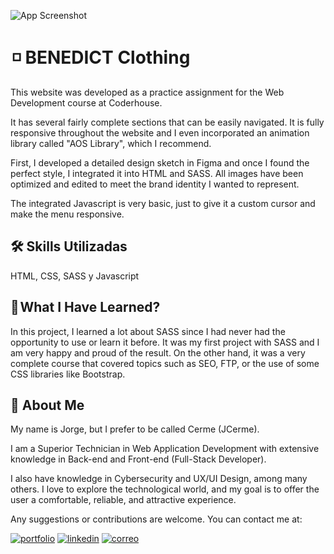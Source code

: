 ![App Screenshot](https://benedict.jcerme.com/img/benedict-1.png)

#  ◽ BENEDICT Clothing

This website was developed as a practice assignment for the Web Development course at Coderhouse.

It has several fairly complete sections that can be easily navigated. It is fully responsive throughout the website and I even incorporated an animation library called "AOS Library", which I recommend.

First, I developed a detailed design sketch in Figma and once I found the perfect style, I integrated it into HTML and SASS. All images have been optimized and edited to meet the brand identity I wanted to represent.

The integrated Javascript is very basic, just to give it a custom cursor and make the menu responsive.

## 🛠 Skills Utilizadas
HTML, CSS, SASS y Javascript 

## 📖 What I Have Learned?

In this project, I learned a lot about SASS since I had never had the opportunity to use or learn it before. It was my first project with SASS and I am very happy and proud of the result. On the other hand, it was a very complete course that covered topics such as SEO, FTP, or the use of some CSS libraries like Bootstrap.


## 🚀 About Me
My name is Jorge, but I prefer to be called Cerme (JCerme).

I am a Superior Technician in Web Application Development with extensive knowledge in Back-end and Front-end (Full-Stack Developer).

I also have knowledge in Cybersecurity and UX/UI Design, among many others. I love to explore the technological world, and my goal is to offer the user a comfortable, reliable, and attractive experience.

Any suggestions or contributions are welcome.
You can contact me at:

[![portfolio](https://img.shields.io/badge/https://jcerme.com-5f17ce?style=for-the-badge&logo=ko-fi&logoColor=white)](https://jcerme.com/)
[![linkedin](https://img.shields.io/badge/jorge_cermeno-0A66C2?style=for-the-badge&logo=linkedin&logoColor=white)](www.linkedin.com/in/jorge-cermeno)
[![correo](https://img.shields.io/badge/contact@jcerme.com-red?style=for-the-badge&logo=gmail&logoColor=white)](mailto:contact@jcerme.com)

